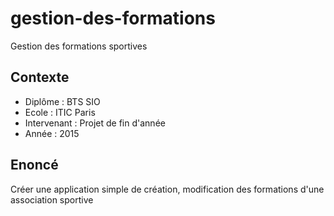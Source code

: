 # gestion-des-formations
Gestion des formations sportives

## Contexte
- Diplôme : BTS SIO
- Ecole : ITIC Paris
- Intervenant : Projet de fin d'année
- Année : 2015

## Enoncé
Créer une application simple de création, modification des formations d'une association sportive  
